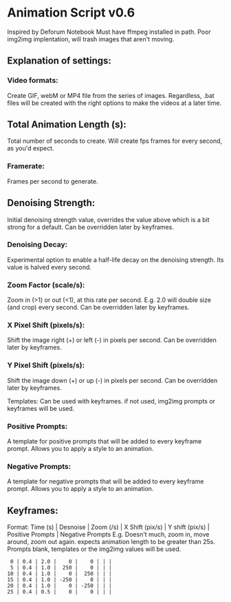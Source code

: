 # Animation Script v0.6
Inspired by Deforum Notebook
Must have ffmpeg installed in path.
Poor img2img implentation, will trash images that aren't moving.

## Explanation of settings:
### Video formats:
 Create GIF, webM or MP4 file from the series of images. Regardless, .bat files will be created with the right options to make the videos at a later time.

## Total Animation Length (s):
 Total number of seconds to create. Will create fps frames for every second, as you'd expect.
### Framerate:
 Frames per second to generate.

## Denoising Strength:
 Initial denoising strength value, overrides the value above which is a bit strong for a default. Can be overridden later by keyframes.
### Denoising Decay:
 Experimental option to enable a half-life decay on the denoising strength. Its value is halved every second.

### Zoom Factor (scale/s):
 Zoom in (>1) or out (<1), at this rate per second. E.g. 2.0 will double size (and crop) every second. Can be overridden later by keyframes.
### X Pixel Shift (pixels/s):
 Shift the image right (+) or left (-) in pixels per second. Can be overridden later by keyframes.
### Y Pixel Shift (pixels/s):
 Shift the image down (+) or up (-) in pixels per second. Can be overridden later by keyframes.

Templates: Can be used with keyframes. if not used, img2img prompts or keyframes will be used.
### Positive Prompts:
 A template for positive prompts that will be added to every keyframe prompt. Allows you to apply a style to an animation.
### Negative Prompts:
 A template for negative prompts that will be added to every keyframe prompt. Allows you to apply a style to an animation.

## Keyframes:
Format: Time (s) | Desnoise | Zoom (/s) | X Shift (pix/s) | Y shift (pix/s) | Positive Prompts | Negative Prompts
E.g. Doesn't much, zoom in, move around, zoom out again. expects animation length to be greater than 25s. Prompts blank, templates or the img2img values will be used.

     0 | 0.4 | 2.0 |    0 |    0 | | |
     5 | 0.4 | 1.0 |  250 |    0 | | |
    10 | 0.4 | 1.0 |    0 |  250 | | |
    15 | 0.4 | 1.0 | -250 |    0 | | |
    20 | 0.4 | 1.0 |    0 | -250 | | |
    25 | 0.4 | 0.5 |    0 |    0 | | |

